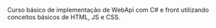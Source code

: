 Curso básico de implementação de WebApi com C#
e front utilizando conceitos básicos de HTML, JS e CSS.
